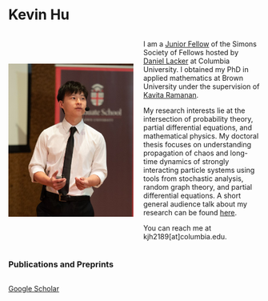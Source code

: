 # Kevin Hu
<div style="display: flex; align-items: center;">
  
  <img src="web_image.jpeg" alt="My Image" width="250">
  
  <div style="margin-left: 20px;">
<p> I am a <a href = "https://www.simonsfoundation.org/simons-society-of-fellows/people/?type=junior">Junior Fellow</a> of the Simons Society of Fellows hosted by <a href = "https://www.columbia.edu/~dl3133/">Daniel Lacker</a> at Columbia University. I obtained my PhD in applied mathematics at Brown University under the supervision of <a href = "https://appliedmath.brown.edu/people/kavita-ramanan">Kavita Ramanan</a>.
</p>

<p>
My research interests lie at the intersection of probability theory, partial differential equations, and mathematical physics. My doctoral thesis focuses on understanding propagation of chaos and long-time dynamics of strongly interacting particle systems using tools from stochastic analysis, random graph theory, and partial differential equations. A short general audience talk about my research can be found <a href = "https://www.youtube.com/watch?v=i2yfnAhQmWA">here</a>.
</p>

<p>
You can reach me at kjh2189[at]columbia.edu.
</p>

  </div>
</div>

### Publications and Preprints

<div style="display: flex; align-items: center;">
<p> <a href = "https://scholar.google.com/">Google Scholar</a> </p>
 
</div>

